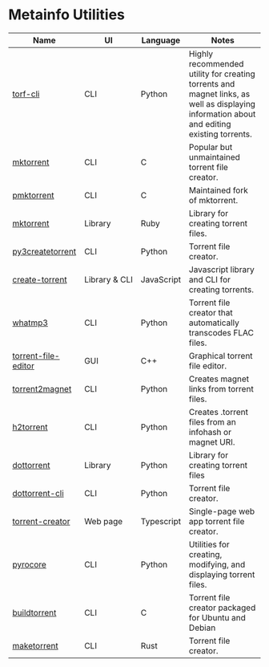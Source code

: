 Metainfo Utilities
==================

| Name | UI | Language | Notes |
|------|----|----------|-------|
| [torf-cli](https://github.com/rndusr/torf-cli) | CLI | Python | Highly recommended utility for creating torrents and magnet links, as well as displaying information about and editing existing torrents. |
| [mktorrent](https://github.com/Rudde/mktorrent) | CLI | C | Popular but unmaintained torrent file creator. |
| [pmktorrent](https://github.com/xxkfqz/pmktorrent) | CLI | C | Maintained fork of mktorrent. |
| [mktorrent](https://github.com/mukaibot/mktorrent) | Library | Ruby | Library for creating torrent files. |
| [py3createtorrent](https://github.com/rsnitsch/py3createtorrent/) | CLI | Python | Torrent file creator. |
| [create-torrent](https://github.com/webtorrent/create-torrent) | Library&nbsp;&&nbsp;CLI | JavaScript | Javascript library and CLI for creating torrents. |
| [whatmp3](https://github.com/RecursiveForest/whatmp3) | CLI | Python | Torrent file creator that automatically transcodes FLAC files. |
| [torrent-file-editor](https://github.com/torrent-file-editor/torrent-file-editor) | GUI | C++ | Graphical torrent file editor. |
| [torrent2magnet](https://github.com/repolho/torrent2magnet) | CLI | Python | Creates magnet links from torrent files. |
| [h2torrent](https://github.com/elektito/ih2torrent) | CLI | Python | Creates .torrent files from an infohash or magnet URI. |
| [dottorrent](https://github.com/kz26/dottorrent) | Library | Python | Library for creating torrent files |
| [dottorrent-cli](https://github.com/kz26/dottorrent-cli) | CLI | Python | Torrent file creator. |
| [torrent-creator](https://github.com/kimbatt/torrent-creator/) | Web page | Typescript | Single-page web app torrent file creator. |
| [pyrocore](https://github.com/pyroscope/pyrocore) | CLI | Python | Utilities for creating, modifying, and displaying torrent files. |
| [buildtorrent](http://manpages.ubuntu.com/manpages/bionic/man1/buildtorrent.1.html) | CLI | C | Torrent file creator packaged for Ubuntu and Debian |
| [maketorrent](https://github.com/fuchsi/maketorrent) | CLI | Rust | Torrent file creator. |
